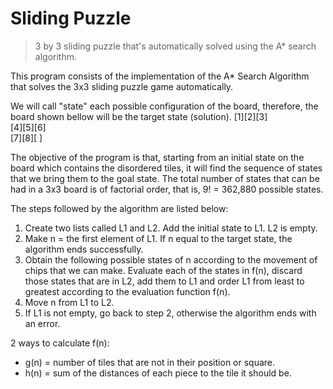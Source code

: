 # Sliding Puzzle
> 3 by 3 sliding puzzle that's automatically solved using the A* search algorithm.  

This program consists of the implementation of the A* Search Algorithm that solves the 3x3 sliding puzzle game automatically.  

We will call "state" each possible configuration of the board, therefore,  the board shown bellow will be the target state (solution). 
[1][2][3]  
[4][5][6]  
[7][8][ ]  
  
The objective of the program is that, starting from an initial state on the board which contains the disordered tiles, it will find the sequence of states that we bring them to the goal state. The total number of states that can be had in a 3x3 board is of factorial order, that is, 9! = 362,880 possible states.  

The steps followed by the algorithm are listed below:
1. Create two lists called L1 and L2. Add the initial state to L1. L2 is empty.
2. Make n = the first element of L1. If n equal to the target state, the algorithm ends successfully.
3. Obtain the following possible states of n according to the movement of chips that we can make. Evaluate each of the states in f(n), discard those states that are in L2, add them to L1 and order L1 from least to greatest according to the evaluation function f(n).
4. Move n from L1 to L2.
5. If L1 is not empty, go back to step 2, otherwise the algorithm ends with an error.  

2 ways to calculate f(n):
+ g(n) = number of tiles that are not in their position or square.
+ h(n) = sum of the distances of each piece to the tile it should be.
